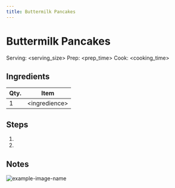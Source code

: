 ```yaml
---
title: Buttermilk Pancakes
---
```


# Buttermilk Pancakes

Serving: \<serving_size\>
Prep: \<prep_time\>
Cook: \<cooking_time\>

## Ingredients

| Qty. | Item            |
| ---- | --------------- |
| 1    | \<ingredience\> |

## Steps

1.
2.

## Notes

![example-image-name](img/example-image-name.jpg)
